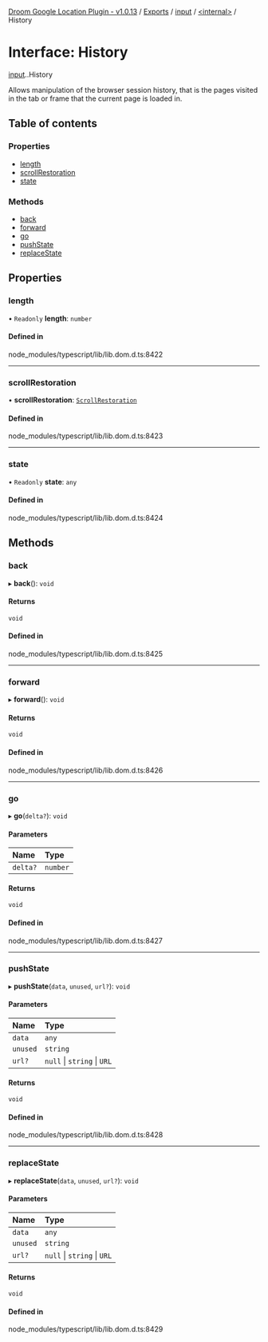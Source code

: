 [Droom Google Location Plugin - v1.0.13](../README.md) / [Exports](../modules.md) / [input](../modules/input.md) / [<internal\>](../modules/input._internal_.md) / History

# Interface: History

[input](../modules/input.md).[<internal>](../modules/input._internal_.md).History

Allows manipulation of the browser session history, that is the pages visited in the tab or frame that the current page is loaded in.

## Table of contents

### Properties

- [length](input._internal_.History.md#length)
- [scrollRestoration](input._internal_.History.md#scrollrestoration)
- [state](input._internal_.History.md#state)

### Methods

- [back](input._internal_.History.md#back)
- [forward](input._internal_.History.md#forward)
- [go](input._internal_.History.md#go)
- [pushState](input._internal_.History.md#pushstate)
- [replaceState](input._internal_.History.md#replacestate)

## Properties

### length

• `Readonly` **length**: `number`

#### Defined in

node_modules/typescript/lib/lib.dom.d.ts:8422

___

### scrollRestoration

• **scrollRestoration**: [`ScrollRestoration`](../modules/input._internal_.md#scrollrestoration)

#### Defined in

node_modules/typescript/lib/lib.dom.d.ts:8423

___

### state

• `Readonly` **state**: `any`

#### Defined in

node_modules/typescript/lib/lib.dom.d.ts:8424

## Methods

### back

▸ **back**(): `void`

#### Returns

`void`

#### Defined in

node_modules/typescript/lib/lib.dom.d.ts:8425

___

### forward

▸ **forward**(): `void`

#### Returns

`void`

#### Defined in

node_modules/typescript/lib/lib.dom.d.ts:8426

___

### go

▸ **go**(`delta?`): `void`

#### Parameters

| Name | Type |
| :------ | :------ |
| `delta?` | `number` |

#### Returns

`void`

#### Defined in

node_modules/typescript/lib/lib.dom.d.ts:8427

___

### pushState

▸ **pushState**(`data`, `unused`, `url?`): `void`

#### Parameters

| Name | Type |
| :------ | :------ |
| `data` | `any` |
| `unused` | `string` |
| `url?` | ``null`` \| `string` \| `URL` |

#### Returns

`void`

#### Defined in

node_modules/typescript/lib/lib.dom.d.ts:8428

___

### replaceState

▸ **replaceState**(`data`, `unused`, `url?`): `void`

#### Parameters

| Name | Type |
| :------ | :------ |
| `data` | `any` |
| `unused` | `string` |
| `url?` | ``null`` \| `string` \| `URL` |

#### Returns

`void`

#### Defined in

node_modules/typescript/lib/lib.dom.d.ts:8429
